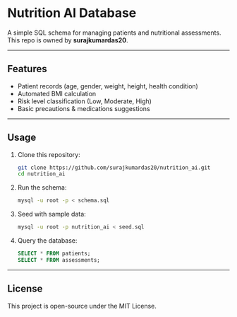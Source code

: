 # Nutrition AI Database

A simple SQL schema for managing patients and nutritional assessments.  
This repo is owned by **surajkumardas20**.

---

## Features
- Patient records (age, gender, weight, height, health condition)
- Automated BMI calculation
- Risk level classification (Low, Moderate, High)
- Basic precautions & medications suggestions

---

## Usage
1. Clone this repository:
   ```bash
   git clone https://github.com/surajkumardas20/nutrition_ai.git
   cd nutrition_ai
   ```

2. Run the schema:
   ```bash
   mysql -u root -p < schema.sql
   ```

3. Seed with sample data:
   ```bash
   mysql -u root -p nutrition_ai < seed.sql
   ```

4. Query the database:
   ```sql
   SELECT * FROM patients;
   SELECT * FROM assessments;
   ```

---

## License
This project is open-source under the MIT License.
